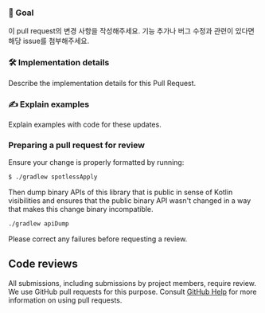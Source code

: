 ### 🎯 Goal
이 pull request의 변경 사항을 작성해주세요.
기능 추가나 버그 수정과 관련이 있다면 해당 issue를 첨부해주세요.

### 🛠 Implementation details
Describe the implementation details for this Pull Request.

### ✍️ Explain examples
Explain examples with code for these updates.

### Preparing a pull request for review
Ensure your change is properly formatted by running:

```bash
$ ./gradlew spotlessApply
```

Then dump binary APIs of this library that is public in sense of Kotlin visibilities and ensures that the public binary API wasn't changed in a way that makes this change binary incompatible.

```bash
./gradlew apiDump
```

Please correct any failures before requesting a review.

## Code reviews
All submissions, including submissions by project members, require review. We use GitHub pull requests for this purpose. Consult [GitHub Help](https://docs.github.com/en/github/collaborating-with-pull-requests/proposing-changes-to-your-work-with-pull-requests/about-pull-requests) for more information on using pull requests.
